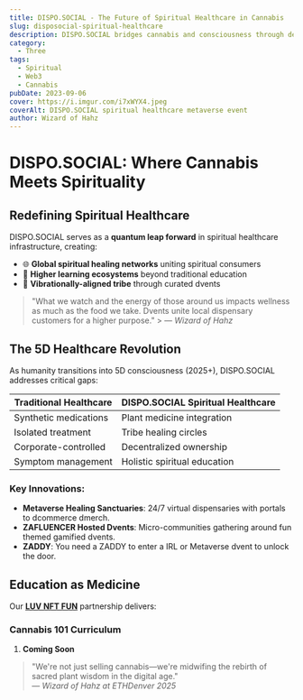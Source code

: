 ```yaml
---
title: DISPO.SOCIAL - The Future of Spiritual Healthcare in Cannabis
slug: disposocial-spiritual-healthcare
description: DISPO.SOCIAL bridges cannabis and consciousness through decentralized spiritual healthcare marketing and education
category:
  - Three
tags:
  - Spiritual 
  - Web3
  - Cannabis
pubDate: 2023-09-06
cover: https://i.imgur.com/i7xWYX4.jpeg
coverAlt: DISPO.SOCIAL spiritual healthcare metaverse event
author: Wizard of Hahz
---
```


# DISPO.SOCIAL: Where Cannabis Meets Spirituality

## Redefining Spiritual Healthcare

DISPO.SOCIAL serves as a **quantum leap forward** in spiritual healthcare infrastructure, creating:

- 🌐 **Global spiritual healing networks** uniting spiritual consumers
- 🧠 **Higher learning ecosystems** beyond traditional education
- 💫 **Vibrationally-aligned tribe** through curated dvents

> "What we watch and the energy of those around us impacts wellness as much as the food we take. Dvents unite local dispensary customers for a higher purpose."  > — *Wizard of Hahz*

## The 5D Healthcare Revolution

As humanity transitions into 5D consciousness (2025+), DISPO.SOCIAL addresses critical gaps:

| Traditional Healthcare | DISPO.SOCIAL Spiritual Healthcare |
|-----------------------|-----------------------------------|
| Synthetic medications | Plant medicine integration |
| Isolated treatment    | Tribe healing circles |
| Corporate-controlled  | Decentralized ownership |
| Symptom management    | Holistic spiritual education |

### Key Innovations:
- **Metaverse Healing Sanctuaries**: 24/7 virtual dispensaries with portals to dcommerce dmerch.
- **ZAFLUENCER Hosted Dvents**: Micro-communities gathering around fun themed gamified dvents.
- **ZADDY**: You need a ZADDY to enter a IRL or Metaverse dvent to unlock the door.

## Education as Medicine

Our **[LUV NFT FUN](https://fun.luvnft.com/courses)** partnership delivers:

### Cannabis 101 Curriculum
1. **Coming Soon**  

> "We're not just selling cannabis—we're midwifing the rebirth of sacred plant wisdom in the digital age."  
> — *Wizard of Hahz at ETHDenver 2025*

